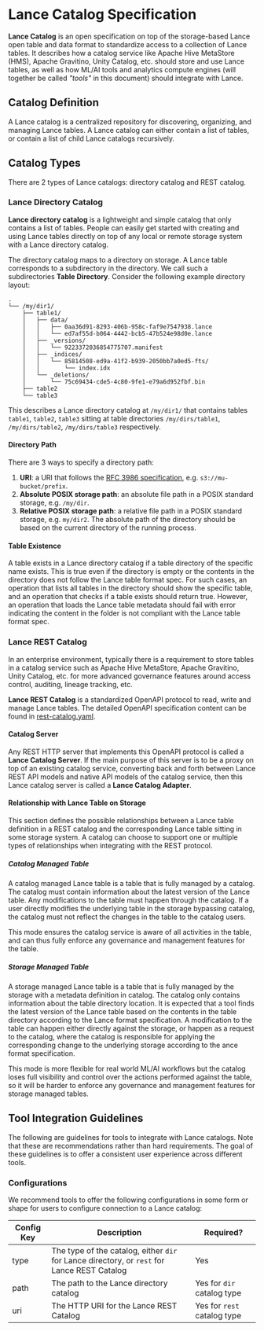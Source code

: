 # Lance Catalog Specification

**Lance Catalog** is an open specification on top of the storage-based Lance open table and data format 
to standardize access to a collection of Lance tables.
It describes how a catalog service like Apache Hive MetaStore (HMS), Apache Gravitino, Unity Catalog, etc.
should store and use Lance tables, as well as how ML/AI tools and analytics compute engines
(will together be called _"tools"_ in this document) should integrate with Lance.

## Catalog Definition

A Lance catalog is a centralized repository for discovering, organizing, and managing Lance tables.
A Lance catalog can either contain a list of tables, or contain a list of child Lance catalogs recursively.

## Catalog Types

There are 2 types of Lance catalogs: directory catalog and REST catalog.

### Lance Directory Catalog

**Lance directory catalog** is a lightweight and simple catalog that only contains a list of tables.
People can easily get started with creating and using Lance tables directly on top of any local or remote storage system
with a Lance directory catalog.

The directory catalog maps to a directory on storage.
A Lance table corresponds to a subdirectory in the directory.
We call such a subdirectories **Table Directory**.
Consider the following example directory layout:

```
.
└── /my/dir1/
    ├── table1/
    │   ├── data/
    │   │   ├── 0aa36d91-8293-406b-958c-faf9e7547938.lance
    │   │   └── ed7af55d-b064-4442-bcb5-47b524e98d0e.lance
    │   ├── _versions/
    │   │   └── 9223372036854775707.manifest
    │   ├── _indices/
    │   │   └── 85814508-ed9a-41f2-b939-2050bb7a0ed5-fts/
    │   │       └── index.idx
    │   └── _deletions/
    │       └── 75c69434-cde5-4c80-9fe1-e79a6d952fbf.bin
    ├── table2
    └── table3
```

This describes a Lance directory catalog at `/my/dir1/` that contains tables `table1`, `table2`, `table3`
sitting at table directories `/my/dirs/table1`, `/my/dirs/table2`, `/my/dirs/table3` respectively.

#### Directory Path

There are 3 ways to specify a directory path:

1. **URI**: a URI that follows the [RFC 3986 specification](https://datatracker.ietf.org/doc/html/rfc3986), e.g. `s3://mu-bucket/prefix`.
2. **Absolute POSIX storage path**: an absolute file path in a POSIX standard storage, e.g. `/my/dir`.
3. **Relative POSIX storage path**: a relative file path in a POSIX standard storage, e.g. `my/dir2`.
   The absolute path of the directory should be based on the current directory of the running process.

#### Table Existence

A table exists in a Lance directory catalog if a table directory of the specific name exists.
This is true even if the directory is empty or the contents in the directory does not follow the Lance table format spec.
For such cases, an operation that lists all tables in the directory should show the specific table,
and an operation that checks if a table exists should return true.
However, an operation that loads the Lance table metadata should fail with error 
indicating the content in the folder is not compliant with the Lance table format spec.

### Lance REST Catalog

In an enterprise environment, typically there is a requirement to store tables in a catalog service 
such as Apache Hive MetaStore, Apache Gravitino, Unity Catalog, etc. 
for more advanced governance features around access control, auditing, lineage tracking, etc.

**Lance REST Catalog** is a standardized OpenAPI protocol to read, write and manage Lance tables.
The detailed OpenAPI specification content can be found in [rest-catalog.yaml](./rest-catalog.yaml).

#### Catalog Server

Any REST HTTP server that implements this OpenAPI protocol is called a **Lance Catalog Server**.
If the main purpose of this server is to be a proxy on top of an existing catalog service,
converting back and forth between Lance REST API models and native API models of the catalog service,
then this Lance catalog server is called a **Lance Catalog Adapter**.

#### Relationship with Lance Table on Storage

This section defines the possible relationships between a Lance table definition in a REST catalog and
the corresponding Lance table sitting in some storage system.
A catalog can choose to support one or multiple types of relationships when integrating with the REST protocol.

##### Catalog Managed Table

A catalog managed Lance table is a table that is fully managed by a catalog.
The catalog must contain information about the latest version of the Lance table.
Any modifications to the table must happen through the catalog.
If a user directly modifies the underlying table in the storage bypassing catalog,
the catalog must not reflect the changes in the table to the catalog users.

This mode ensures the catalog service is aware of all activities in the table,
and can thus fully enforce any governance and management features for the table. 

##### Storage Managed Table

A storage managed Lance table is a table that is fully managed by the storage with a metadata definition in catalog.
The catalog only contains information about the table directory location.
It is expected that a tool finds the latest version of the Lance table based on the contents 
in the table directory according to the Lance format specification.
A modification to the table can happen either directly against the storage,
or happen as a request to the catalog, where the catalog is responsible for applying the corresponding
change to the underlying storage according to the ance format specification.

This mode is more flexible for real world ML/AI workflows 
but the catalog loses full visibility and control over the actions performed against the table,
so it will be harder to enforce any governance and management features for storage managed tables.

## Tool Integration Guidelines

The following are guidelines for tools to integrate with Lance catalogs.
Note that these are recommendations rather than hard requirements.
The goal of these guidelines is to offer a consistent user experience across different tools.

### Configurations

We recommend tools to offer the following configurations in some form or shape 
for users to configure connection to a Lance catalog:

| Config Key | Description                                                                                 | Required?                   | 
|------------|---------------------------------------------------------------------------------------------|-----------------------------|
| type       | The type of the catalog, either `dir` for Lance directory, or `rest` for Lance REST Catalog | Yes                         |
| path       | The path to the Lance directory catalog                                                     | Yes for `dir` catalog type  | 
| uri        | The HTTP URI for the Lance REST Catalog                                                     | Yes for `rest` catalog type |
